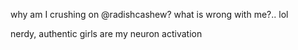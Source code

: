 why am I crushing on @radishcashew? what is wrong with me?.. lol

nerdy, authentic girls are my neuron activation